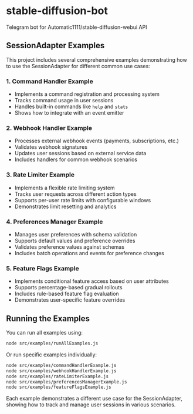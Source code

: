 # stable-diffusion-bot
Telegram bot for Automatic1111/stable-diffusion-webui API

## SessionAdapter Examples

This project includes several comprehensive examples demonstrating how to use the SessionAdapter for different common use cases:

### 1. Command Handler Example
- Implements a command registration and processing system
- Tracks command usage in user sessions
- Handles built-in commands like `help` and `stats`
- Shows how to integrate with an event emitter

### 2. Webhook Handler Example
- Processes external webhook events (payments, subscriptions, etc.)
- Validates webhook signatures
- Updates user sessions based on external service data
- Includes handlers for common webhook scenarios

### 3. Rate Limiter Example
- Implements a flexible rate limiting system
- Tracks user requests across different action types
- Supports per-user rate limits with configurable windows
- Demonstrates limit resetting and analytics

### 4. Preferences Manager Example
- Manages user preferences with schema validation
- Supports default values and preference overrides
- Validates preference values against schemas
- Includes batch operations and events for preference changes

### 5. Feature Flags Example
- Implements conditional feature access based on user attributes
- Supports percentage-based gradual rollouts
- Includes rule-based feature flag evaluation
- Demonstrates user-specific feature overrides

## Running the Examples

You can run all examples using:

```bash
node src/examples/runAllExamples.js
```

Or run specific examples individually:

```bash
node src/examples/commandHandlerExample.js
node src/examples/webhookHandlerExample.js
node src/examples/rateLimiterExample.js
node src/examples/preferencesManagerExample.js
node src/examples/featureFlagsExample.js
```

Each example demonstrates a different use case for the SessionAdapter, showing how to track and manage user sessions in various scenarios.

